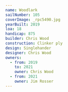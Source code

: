 ```yaml
---
name: Woodlark
sailNumber: 105
coverImage: _rpc5490.jpg
yearBuilt: 2019
loa: 18
handicap: 875
builder: Chris Wood
construction: Clinker ply
design: Singlehander
designer: Chris Wood
owners:
  - from: 2019
    to: 2021
    owner: Chris Wood
  - from: 2021
    owner: Jim Rosser
---
```


